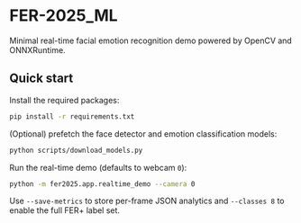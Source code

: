 # FER-2025_ML

Minimal real-time facial emotion recognition demo powered by OpenCV and ONNXRuntime.

## Quick start

Install the required packages:

```bash
pip install -r requirements.txt
```

(Optional) prefetch the face detector and emotion classification models:

```bash
python scripts/download_models.py
```

Run the real-time demo (defaults to webcam `0`):

```bash
python -m fer2025.app.realtime_demo --camera 0
```

Use `--save-metrics` to store per-frame JSON analytics and `--classes 8` to enable the full FER+ label set.
